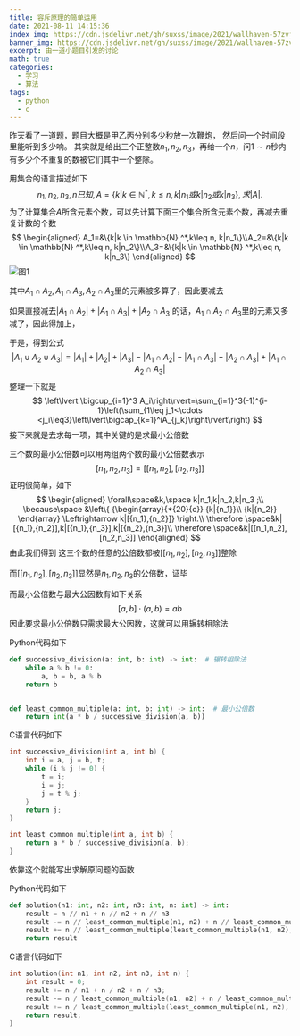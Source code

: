 ```yaml
---
title: 容斥原理的简单运用
date: 2021-08-11 14:15:36
index_img: https://cdn.jsdelivr.net/gh/suxss/image/2021/wallhaven-57zvj9.jpg
banner_img: https://cdn.jsdelivr.net/gh/suxss/image/2021/wallhaven-57zvj9.jpg
excerpt: 由一道小题目引发的讨论
math: true
categories:
  - 学习
  - 算法
tags:
  - python
  - c
---
```


昨天看了一道题，题目大概是甲乙丙分别多少秒放一次鞭炮， 然后问一个时间段里能听到多少响。
其实就是给出三个正整数$n_1, n_2, n_3$，再给一个$n$，问$1\sim n$​秒内有多少个不重复的数被它们其中一个整除。

用集合的语言描述如下
$$
n_1,n_2,n_3,n已知,A=\{k|k \in \mathbb{N} ^*,k\leq n, k|n_1或k|n_2或k|n_3\},求|A|.
$$
为了计算集合$A$​所含元素个数，可以先计算下面三个集合所含元素个数，再减去重复计数的个数
$$
\begin{aligned}
A_1=&\{k|k \in \mathbb{N} ^*,k\leq n, k|n_1\}\\A_2=&\{k|k \in \mathbb{N} ^*,k\leq n, k|n_2\}\\A_3=&\{k|k \in \mathbb{N} ^*,k\leq n, k|n_3\}
\end{aligned}
$$
![图1](https://cdn.jsdelivr.net/gh/suxss/image/2021/绘图1.jpg)

其中$A_1\cap A_2,A_1\cap A_3,A_2\cap A_3$​里的元素被多算了，因此要减去

如果直接减去$|A_1\cap A_2|+|A_1\cap A_3|+|A_2\cap A_3|$​的话，$A_1\cap A_2\cap A_3$里的元素又多减了，因此得加上，

于是，得到公式
$$
|A_1 \cup A_2\cup A_3|=|A_1|+|A_2|+|A_3|-|A_1\cap A_2|-|A_1\cap A_3|-|A_2\cap A_3|+|A_1\cap A_2\cap A_3|
$$
整理一下就是
$$
\left\lvert \bigcup_{i=1}^3 A_i\right\rvert=\sum_{i=1}^3(-1)^{i-1}\left(\sum_{1\leq j_1<\cdots <j_i\leq3}\left\lvert\bigcap_{k=1}^iA_{j_k}\right\rvert\right)
$$
接下来就是去求每一项，其中关键的是求最小公倍数

三个数的最小公倍数可以用两组两个数的最小公倍数表示
$$
[n_1,n_2,n_3]=[[n_1,n_2],[n_2,n_3]]
$$
证明很简单，如下
$$
\begin{aligned}
\forall\space&k,\space k|n_1,k|n_2,k|n_3 ;\\
\because\space &\left\{ {\begin{array}{*{20}{c}}
{k|{n_1}}\\
{k|{n_2}}
\end{array} \Leftrightarrow  k|[{n_1},{n_2}]} \right.\\
\therefore \space&k|[{n_1},{n_2}],k|[{n_1},{n_3}],k|[{n_2},{n_3}]\\
\therefore \space&k|[[n_1,n_2],[n_2,n_3]]
\end{aligned}
$$
由此我们得到 这三个数的任意的公倍数都被$[[n_1,n_2],[n_2,n_3]]$整除

而$[[n_1,n_2],[n_2,n_3]]$显然是$n_1, n_2, n_3$​的公倍数，证毕

而最小公倍数与最大公因数有如下关系
$$
[a,b]\cdot(a,b)=ab
$$
因此要求最小公倍数只需求最大公因数，这就可以用辗转相除法

Python代码如下

```python
def successive_division(a: int, b: int) -> int:  # 辗转相除法
    while a % b != 0:
        a, b = b, a % b
    return b


def least_common_multiple(a: int, b: int) -> int:  # 最小公倍数
    return int(a * b / successive_division(a, b))
```

C语言代码如下

```c
int successive_division(int a, int b) {
    int i = a, j = b, t;
    while (i % j != 0) {
        t = i;
        i = j;
        j = t % j;
    }
    return j;
}

int least_common_multiple(int a, int b) {
    return a * b / successive_division(a, b);
}
```

依靠这个就能写出求解原问题的函数

Python代码如下

```python
def solution(n1: int, n2: int, n3: int, n: int) -> int:
    result = n // n1 + n // n2 + n // n3
    result -= n // least_common_multiple(n1, n2) + n // least_common_multiple(n1, n3) + n // least_common_multiple(n2, n3)
    result += n // least_common_multiple(least_common_multiple(n1, n2), least_common_multiple(n1, n3))
    return result
```

C语言代码如下

```c
int solution(int n1, int n2, int n3, int n) {
    int result = 0;
    result += n / n1 + n / n2 + n / n3;
    result -= n / least_common_multiple(n1, n2) + n / least_common_multiple(n1, n3) + n / least_common_multiple(n2, n3);
    result += n / least_common_multiple(least_common_multiple(n1, n2), least_common_multiple(n1, n3));
    return result;
}
```





